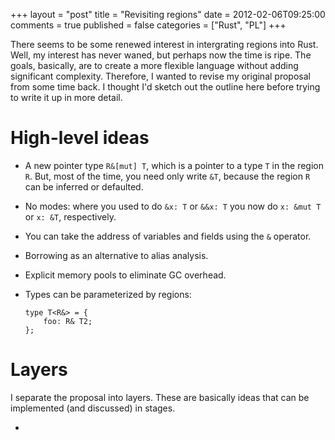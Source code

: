 +++
layout = "post"
title = "Revisiting regions"
date = 2012-02-06T09:25:00
comments = true
published = false
categories = ["Rust", "PL"]
+++

There seems to be some renewed interest in intergrating regions into
Rust.  Well, my interest has never waned, but perhaps now the time is
ripe.  The goals, basically, are to create a more flexible language
without adding significant complexity.  Therefore, I wanted to revise
my original proposal from some time back.  I thought I'd sketch out
the outline here before trying to write it up in more detail.

# High-level ideas

- A new pointer type `R&[mut] T`, which is a pointer to a type `T` in the
  region `R`.  But, most of the time, you need only write `&T`,
  because the region `R` can be inferred or defaulted.
- No modes: where you used to do `&x: T` or `&&x: T` you now do `x:
  &mut T` or `x: &T`, respectively.
- You can take the address of variables and fields using the `&` operator.
- Borrowing as an alternative to alias analysis.
- Explicit memory pools to eliminate GC overhead.
- Types can be parameterized by regions: 

      type T<R&> = {
          foo: R& T2;
      };

# Layers

I separate the proposal into layers.  These are basically ideas that
can be implemented (and discussed) in stages.

- 

